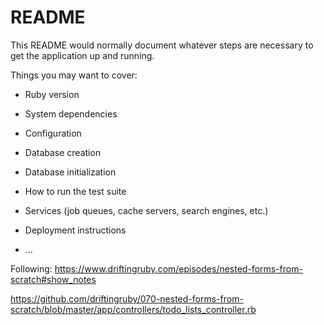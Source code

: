 # README

This README would normally document whatever steps are necessary to get the
application up and running.

Things you may want to cover:

* Ruby version

* System dependencies

* Configuration

* Database creation

* Database initialization

* How to run the test suite

* Services (job queues, cache servers, search engines, etc.)

* Deployment instructions

* ...

Following:
https://www.driftingruby.com/episodes/nested-forms-from-scratch#show_notes

https://github.com/driftingruby/070-nested-forms-from-scratch/blob/master/app/controllers/todo_lists_controller.rb
